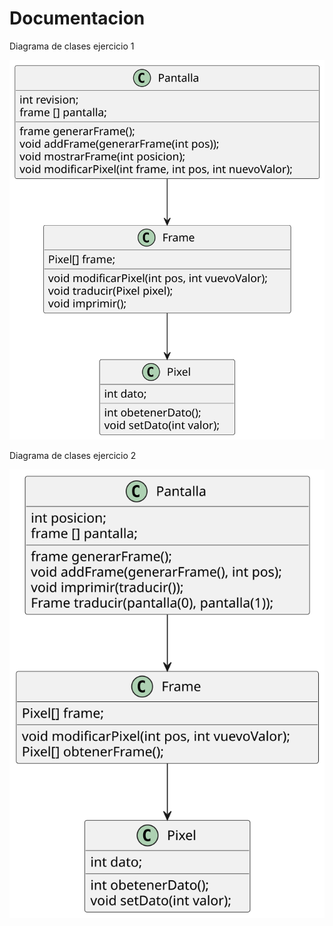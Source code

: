 # Documentacion

Diagrama de clases ejercicio 1

![](/entregas/castilloCayetano/reto-000/plantUML/images/ejercicio1.svg)

Diagrama de clases ejercicio 2

![](/entregas/castilloCayetano/reto-000/plantUML/images/ejercicio2.svg)